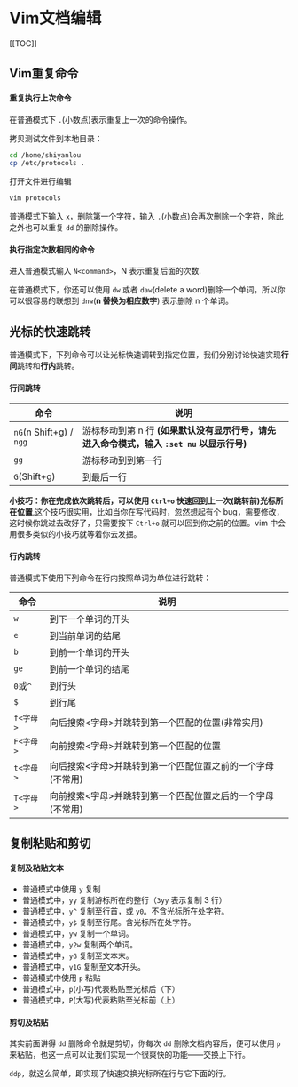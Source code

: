 # Vim文档编辑
[[TOC]]

## Vim重复命令

#### 重复执行上次命令

在普通模式下 `.`(小数点)表示重复上一次的命令操作。

拷贝测试文件到本地目录：

```bash
cd /home/shiyanlou
cp /etc/protocols .
```

打开文件进行编辑

```bash
vim protocols
```

普通模式下输入 `x`，删除第一个字符，输入 `.`(小数点)会再次删除一个字符，除此之外也可以重复 `dd` 的删除操作。

#### 执行指定次数相同的命令

进入普通模式输入 `N<command>`，N 表示重复后面的次数.

在普通模式下，你还可以使用 `dw` 或者 `daw`(delete a word)删除一个单词，所以你可以很容易的联想到 `dnw`(**n 替换为相应数字**) 表示删除 n 个单词。



## 光标的快速跳转

普通模式下，下列命令可以让光标快速调转到指定位置，我们分别讨论快速实现**行间**跳转和**行内**跳转。

#### 行间跳转

| 命令                    | 说明                                                         |
| ----------------------- | ------------------------------------------------------------ |
| `nG`(n Shift+g) / `ngg` | 游标移动到第 n 行 **(如果默认没有显示行号，请先进入命令模式，输入 `:set nu` 以显示行号)** |
| `gg`                    | 游标移动到到第一行                                           |
| `G`(Shift+g)            | 到最后一行                                                   |

**小技巧：你在完成依次跳转后，可以使用 `Ctrl+o` 快速回到上一次(跳转前)光标所在位置**,这个技巧很实用，比如当你在写代码时，忽然想起有个 bug，需要修改，这时候你跳过去改好了，只需要按下 `Ctrl+o` 就可以回到你之前的位置。vim 中会用很多类似的小技巧就等着你去发掘。

#### 行内跳转

普通模式下使用下列命令在行内按照单词为单位进行跳转：

| 命令      | 说明                                                       |
| --------- | ---------------------------------------------------------- |
| `w`       | 到下一个单词的开头                                         |
| `e`       | 到当前单词的结尾                                           |
| `b`       | 到前一个单词的开头                                         |
| `ge`      | 到前一个单词的结尾                                         |
| `0`或`^`  | 到行头                                                     |
| `$`       | 到行尾                                                     |
| `f<字母>` | 向后搜索<字母>并跳转到第一个匹配的位置(非常实用)           |
| `F<字母>` | 向前搜索<字母>并跳转到第一个匹配的位置                     |
| `t<字母>` | 向后搜索<字母>并跳转到第一个匹配位置之前的一个字母(不常用) |
| `T<字母>` | 向前搜索<字母>并跳转到第一个匹配位置之后的一个字母(不常用) |

## 复制粘贴和剪切

#### 复制及粘贴文本

- 普通模式中使用 `y` 复制
- 普通模式中，`yy` 复制游标所在的整行（`3yy` 表示复制 3 行）
- 普通模式中，`y^` 复制至行首，或 `y0`。不含光标所在处字符。
- 普通模式中，`y$` 复制至行尾。含光标所在处字符。
- 普通模式中，`yw` 复制一个单词。
- 普通模式中，`y2w` 复制两个单词。
- 普通模式中，`yG` 复制至文本末。
- 普通模式中，`y1G` 复制至文本开头。
- 普通模式中使用 `p` 粘贴
- 普通模式中，`p`(小写)代表粘贴至光标后（下）
- 普通模式中，`P`(大写)代表粘贴至光标前（上）

#### 剪切及粘贴

其实前面讲得 `dd` 删除命令就是剪切，你每次 `dd` 删除文档内容后，便可以使用 `p` 来粘贴，也这一点可以让我们实现一个很爽快的功能——交换上下行。

`ddp`，就这么简单，即实现了快速交换光标所在行与它下面的行。